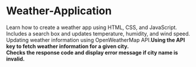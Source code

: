 # Weather-Application
Learn how to create a weather app using HTML, CSS, and JavaScript. <br/>Includes a search box and updates temperature, humidity, and wind speed.
<br/>Updating weather information using OpenWeatherMap API.<b>Using the API key to fetch weather information for a given city.<br/>Checks the response code and display error message if city name is invalid.
